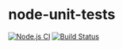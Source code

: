# node-unit-tests

[![Node.js CI](https://github.com/engagement-team-CI/node-unit-tests/actions/workflows/node.js.yml/badge.svg)](https://github.com/engagement-team-CI/node-unit-tests/actions/workflows/node.js.yml)
[![Build Status](https://travis-ci.com/engagement-team-CI/node-unit-tests.svg?branch=main)](https://travis-ci.com/engagement-team-CI/node-unit-tests.svg?branch=main)
